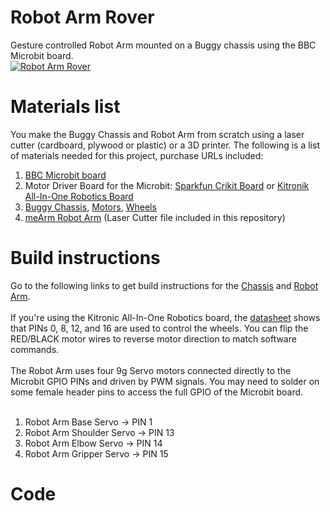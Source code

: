 # Robot Arm Rover
Gesture controlled Robot Arm mounted on a Buggy chassis using the BBC Microbit board.
<br>
[![Robot Arm Rover]()]()

# Materials list
You make the Buggy Chassis and Robot Arm from scratch using a laser cutter (cardboard, plywood or plastic) or a 3D printer. The following is a list of materials needed for this project, purchase URLs included:

1. [BBC Microbit board]()
2. Motor Driver Board for the Microbit: [Sparkfun Crikit Board]() or [Kitronik All-In-One Robotics Board]()
3. [Buggy Chassis](), [Motors](), [Wheels]()
4. [meArm Robot Arm]() (Laser Cutter file included in this repository)


# Build instructions
Go to the following links to get build instructions for the [Chassis]() and [Robot Arm](). 
<br>
<br>
If you're using the Kitronic All-In-One Robotics board, the [datasheet]() shows that PINs 0, 8, 12, and 16 are used to control the wheels. You can flip the RED/BLACK motor wires to reverse motor direction to match software commands.
<br>
<br>
The Robot Arm uses four 9g Servo motors connected directly to the Microbit GPIO PINs and driven by PWM signals. You may need to solder on some female header pins to access the full GPIO of the Microbit board.
<br>
<br>
1. Robot Arm Base Servo -> PIN 1
2. Robot Arm Shoulder Servo -> PIN 13
3. Robot Arm Elbow Servo -> PIN 14
4. Robot Arm Gripper Servo -> PIN 15


# Code
